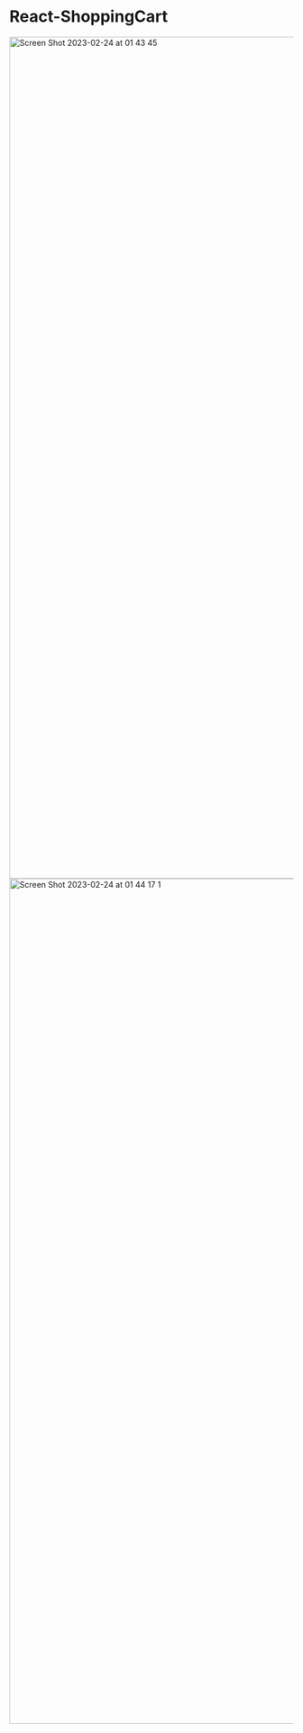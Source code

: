 # React-ShoppingCart
<img width="1493" alt="Screen Shot 2023-02-24 at 01 43 45" src="https://user-images.githubusercontent.com/82292818/221146325-fe60d564-3708-4348-9036-8191833a59f7.png">
<img width="1499" alt="Screen Shot 2023-02-24 at 01 44 17 1" src="https://user-images.githubusercontent.com/82292818/221146345-56908ee8-78ee-4f8c-a715-64e4565b757b.png">
